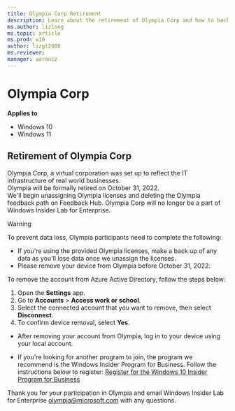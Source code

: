 ```yaml
---
title: Olympia Corp Retirement
description: Learn about the retirement of Olympia Corp and how to back up your data prior to October 31, 2022.
ms.author: lizlong
ms.topic: article
ms.prod: w10
author: lizgt2000
ms.reviewer: 
manager: aaroncz
---
```


# Olympia Corp
<!-- 6472736 -->
**Applies to**

- Windows 10
- Windows 11

## Retirement of Olympia Corp

Olympia Corp, a virtual corporation was set up to reflect the IT infrastructure of real world businesses.</br>
Olympia will be formally retired on October 31, 2022.</br>
We'll begin unassigning Olympia licenses and deleting the Olympia feedback path on Feedback Hub. Olympia Corp will no longer be a part of Windows Insider Lab for Enterprise.

> [!WARNING]
> To prevent data loss, Olympia participants need to complete the following:
> - If you're using the provided Olympia licenses, make a back up of any data as you'll lose data once we unassign the licenses.
> - Please remove your device from Olympia before October 31, 2022.

To remove the account from Azure Active Directory, follow the steps below:

  1. Open the **Settings** app.
  1. Go to **Accounts** > **Access work or school**.
  1. Select the connected account that you want to remove, then select **Disconnect**.
  1. To confirm device removal, select **Yes**.

- After removing your account from Olympia, log in to your device using your local account.

- If you're looking for another program to join, the program we recommend is the Windows Insider Program for Business. Follow the instructions below to register:
[Register for the Windows 10 Insider Program for Business](/windows-insider/business/register)
<!-- https://learn.microsoft.com/en-us/windows-insider/business/register -->
Thank you for your participation in Olympia and email Windows Insider Lab for Enterprise [olympia@microsoft.com](mailto:olympia@microsoft.com) with any questions.
